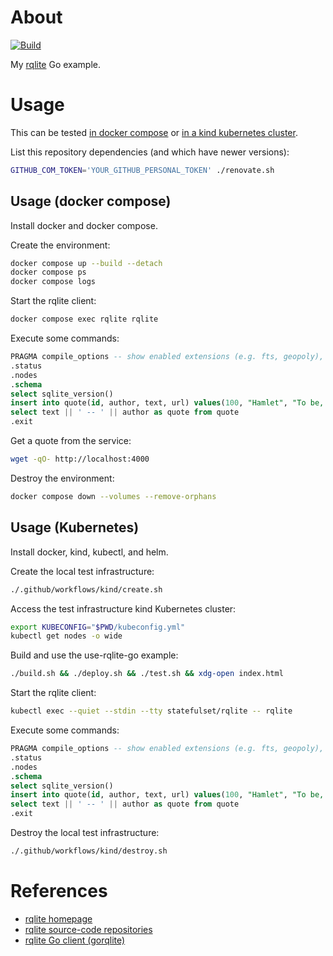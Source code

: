 # About

[![Build](https://github.com/rgl/use-rqlite-go/actions/workflows/main.yml/badge.svg)](https://github.com/rgl/use-rqlite-go/actions/workflows/main.yml)

My [rqlite](https://github.com/rqlite/rqlite) Go example.

# Usage

This can be tested [in docker compose](#usage-docker-compose) or [in a kind kubernetes cluster](#usage-kubernetes).

List this repository dependencies (and which have newer versions):

```bash
GITHUB_COM_TOKEN='YOUR_GITHUB_PERSONAL_TOKEN' ./renovate.sh
```

## Usage (docker compose)

Install docker and docker compose.

Create the environment:

```bash
docker compose up --build --detach
docker compose ps
docker compose logs
```

Start the rqlite client:

```bash
docker compose exec rqlite rqlite
```

Execute some commands:

```sql
PRAGMA compile_options -- show enabled extensions (e.g. fts, geopoly), et al.
.status
.nodes
.schema
select sqlite_version()
insert into quote(id, author, text, url) values(100, "Hamlet", "To be, or not to be, that is the question.", null)
select text || ' -- ' || author as quote from quote
.exit
```

Get a quote from the service:

```bash
wget -qO- http://localhost:4000
```

Destroy the environment:

```bash
docker compose down --volumes --remove-orphans
```

## Usage (Kubernetes)

Install docker, kind, kubectl, and helm.

Create the local test infrastructure:

```bash
./.github/workflows/kind/create.sh
```

Access the test infrastructure kind Kubernetes cluster:

```bash
export KUBECONFIG="$PWD/kubeconfig.yml"
kubectl get nodes -o wide
```

Build and use the use-rqlite-go example:

```bash
./build.sh && ./deploy.sh && ./test.sh && xdg-open index.html
```

Start the rqlite client:

```bash
kubectl exec --quiet --stdin --tty statefulset/rqlite -- rqlite
```

Execute some commands:

```sql
PRAGMA compile_options -- show enabled extensions (e.g. fts, geopoly), et al.
.status
.nodes
.schema
select sqlite_version()
insert into quote(id, author, text, url) values(100, "Hamlet", "To be, or not to be, that is the question.", null)
select text || ' -- ' || author as quote from quote
.exit
```

Destroy the local test infrastructure:

```bash
./.github/workflows/kind/destroy.sh
```

# References

* [rqlite homepage](https://rqlite.io)
* [rqlite source-code repositories](https://github.com/rqlite)
* [rqlite Go client (gorqlite)](https://github.com/rqlite/gorqlite)
